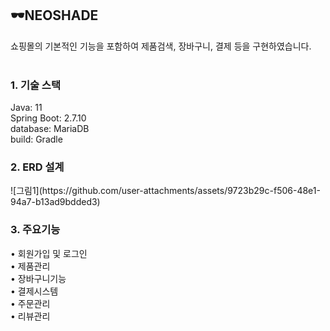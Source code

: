 <h2>🕶NEOSHADE<br></h2>
쇼핑몰의 기본적인 기능을 포함하여 제품검색, 장바구니, 결제 등을 구현하였습니다.<br>
<br>
<h3>1. 기술 스택<br></h3>
Java: 11<br>
Spring Boot: 2.7.10<br>
database: MariaDB<br>
build: Gradle<br>

<h3>2. ERD 설계</h3>
![그림1](https://github.com/user-attachments/assets/9723b29c-f506-48e1-94a7-b13ad9bdded3)

<h3>3. 주요기능</h3>
• 회원가입 및 로그인<br>
• 제품관리<br>
• 장바구니기능<br>
• 결제시스템<br>
• 주문관리<br>
• 리뷰관리<br>


